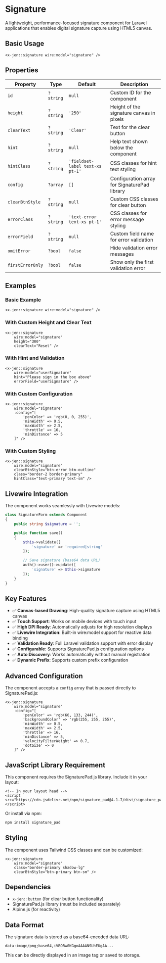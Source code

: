 # Signature

A lightweight, performance-focused signature component for Laravel applications that enables digital signature capture using HTML5 canvas.

## Basic Usage

```blade
<x-jen::signature wire:model="signature" />
```

## Properties

| Property         | Type      | Default                         | Description                                  |
| ---------------- | --------- | ------------------------------- | -------------------------------------------- |
| `id`             | `?string` | `null`                          | Custom ID for the component                  |
| `height`         | `?string` | `'250'`                         | Height of the signature canvas in pixels     |
| `clearText`      | `?string` | `'Clear'`                       | Text for the clear button                    |
| `hint`           | `?string` | `null`                          | Help text shown below the component          |
| `hintClass`      | `?string` | `'fieldset-label text-xs pt-1'` | CSS classes for hint text styling            |
| `config`         | `?array`  | `[]`                            | Configuration array for SignaturePad library |
| `clearBtnStyle`  | `?string` | `null`                          | Custom CSS classes for clear button          |
| `errorClass`     | `?string` | `'text-error text-xs pt-1'`     | CSS classes for error message styling        |
| `errorField`     | `?string` | `null`                          | Custom field name for error validation       |
| `omitError`      | `?bool`   | `false`                         | Hide validation error messages               |
| `firstErrorOnly` | `?bool`   | `false`                         | Show only the first validation error         |

## Examples

### Basic Example

```blade
<x-jen::signature wire:model="signature" />
```

### With Custom Height and Clear Text

```blade
<x-jen::signature
    wire:model="signature"
    height="300"
    clearText="Reset" />
```

### With Hint and Validation

```blade
<x-jen::signature
    wire:model="userSignature"
    hint="Please sign in the box above"
    errorField="userSignature" />
```

### With Custom Configuration

```blade
<x-jen::signature
    wire:model="signature"
    :config="[
        'penColor' => 'rgb(0, 0, 255)',
        'minWidth' => 0.5,
        'maxWidth' => 2.5,
        'throttle' => 16,
        'minDistance' => 5
    ]" />
```

### With Custom Styling

```blade
<x-jen::signature
    wire:model="signature"
    clearBtnStyle="btn-error btn-outline"
    class="border-2 border-primary"
    hintClass="text-primary text-sm" />
```

## Livewire Integration

The component works seamlessly with Livewire models:

```php
class SignatureForm extends Component
{
    public string $signature = '';

    public function save()
    {
        $this->validate([
            'signature' => 'required|string'
        ]);

        // Save signature (base64 data URL)
        auth()->user()->update([
            'signature' => $this->signature
        ]);
    }
}
```

## Key Features

-   ✅ **Canvas-based Drawing**: High-quality signature capture using HTML5 canvas
-   ✅ **Touch Support**: Works on mobile devices with touch input
-   ✅ **High DPI Ready**: Automatically adjusts for high resolution displays
-   ✅ **Livewire Integration**: Built-in wire:model support for reactive data binding
-   ✅ **Validation Ready**: Full Laravel validation support with error display
-   ✅ **Configurable**: Supports SignaturePad.js configuration options
-   ✅ **Auto Discovery**: Works automatically without manual registration
-   ✅ **Dynamic Prefix**: Supports custom prefix configuration

## Advanced Configuration

The component accepts a `config` array that is passed directly to SignaturePad.js:

```blade
<x-jen::signature
    wire:model="signature"
    :config="[
        'penColor' => 'rgb(66, 133, 244)',
        'backgroundColor' => 'rgb(255, 255, 255)',
        'minWidth' => 0.5,
        'maxWidth' => 2.5,
        'throttle' => 16,
        'minDistance' => 5,
        'velocityFilterWeight' => 0.7,
        'dotSize' => 0
    ]" />
```

## JavaScript Library Requirement

This component requires the SignaturePad.js library. Include it in your layout:

```blade
<!-- In your layout head -->
<script src="https://cdn.jsdelivr.net/npm/signature_pad@4.1.7/dist/signature_pad.umd.min.js"></script>
```

Or install via npm:

```bash
npm install signature_pad
```

## Styling

The component uses Tailwind CSS classes and can be customized:

```blade
<x-jen::signature
    wire:model="signature"
    class="border-primary shadow-lg"
    clearBtnStyle="btn-primary btn-sm" />
```

## Dependencies

-   `x-jen::button` (for clear button functionality)
-   SignaturePad.js library (must be included separately)
-   Alpine.js (for reactivity)

## Data Format

The signature data is stored as a base64-encoded data URL:

```
data:image/png;base64,iVBORw0KGgoAAAANSUhEUgAA...
```

This can be directly displayed in an image tag or saved to storage.
